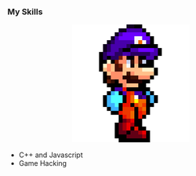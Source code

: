 ### My Skills

<p align="center">
<img src= "images/mario.gif">
</p>

- C++ and Javascript
- Game Hacking 

